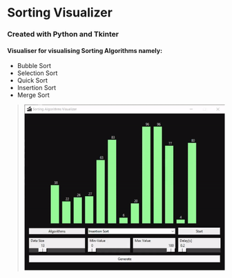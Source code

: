 # Sorting Visualizer

### Created with Python and Tkinter

#### Visualiser for visualising Sorting Algorithms namely:

- Bubble Sort
- Selection Sort
- Quick Sort
- Insertion Sort
- Merge Sort

> ![Visualiser Snippet](./media/snippet.gif)
